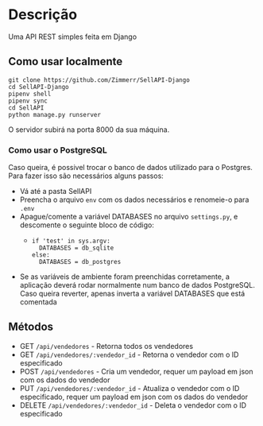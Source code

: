 # Descrição

Uma API REST simples feita em Django

## Como usar localmente

```
git clone https://github.com/Zimmerr/SellAPI-Django
cd SellAPI-Django
pipenv shell
pipenv sync
cd SellAPI
python manage.py runserver
```

O servidor subirá na porta 8000 da sua máquina.

### Como usar o PostgreSQL

Caso queira, é possivel trocar o banco de dados utilizado para o Postgres. Para fazer isso são necessários alguns passos:
+ Vá até a pasta SellAPI
+ Preencha o arquivo `env` com os dados necessários e renomeie-o para `.env`
+ Apague/comente a variável DATABASES no arquivo `settings.py`, e descomente o seguinte bloco de código:
  + ```
    if 'test' in sys.argv:
      DATABASES = db_sqlite
    else:
      DATABASES = db_postgres
    ```
+ Se as variáveis de ambiente foram preenchidas corretamente, a aplicação deverá rodar normalmente num banco de dados PostgreSQL. Caso queira reverter, apenas inverta a variável DATABASES que está comentada

## Métodos

+ GET `/api/vendedores` - Retorna todos os vendedores
+ GET `/api/vendedores/:vendedor_id` - Retorna o vendedor com o ID especificado
+ POST `/api/vendedores` - Cria um vendedor, requer um payload em json com os dados do vendedor
+ PUT `/api/vendedores/:vendedor_id` - Atualiza o vendedor com o ID especificado, requer um payload em json com os dados do vendedor
+ DELETE `/api/vendedores/:vendedor_id` - Deleta o vendedor com o ID especificado
